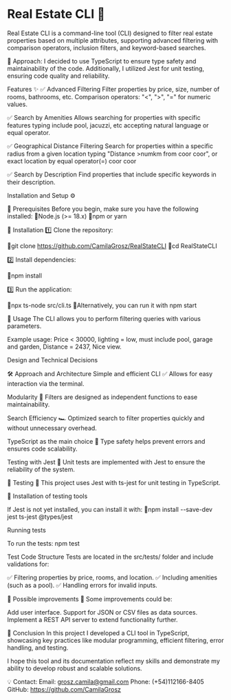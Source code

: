# Real Estate CLI 🏡
Real Estate CLI is a command-line tool (CLI) designed to filter real estate properties based on multiple 
attributes, supporting advanced filtering with comparison operators, inclusion filters, and keyword-based 
searches.

🔹 Approach: I decided to use TypeScript to ensure type safety and maintainability of the code. 
Additionally, I utilized Jest for unit testing, ensuring code quality and reliability.


Features ✨
✅ Advanced Filtering
Filter properties by price, size, number of rooms, bathrooms, etc.
Comparison operators: "<", ">", "=" for numeric values.

✅ Search by Amenities
Allows searching for properties with specific features typing include pool, jacuzzi, etc accepting 
natural language or equal operator.

✅ Geographical Distance Filtering
Search for properties within a specific radius from a given location typing "Distance >numkm from coor 
coor", or exact location by equal operator(=) coor coor

✅ Search by Description
Find properties that include specific keywords in their description.



Installation and Setup ⚙️

📌 Prerequisites
Before you begin, make sure you have the following installed:
🔹Node.js (>= 18.x)
🔹npm or yarn


🚀 Installation
1️⃣ Clone the repository:

🔹git clone https://github.com/CamilaGrosz/RealStateCLI
🔹cd RealStateCLI

2️⃣ Install dependencies:

🔹npm install

3️⃣ Run the application:

🔹npx ts-node src/cli.ts
🔹Alternatively, you can run it with npm start


📌 Usage
The CLI allows you to perform filtering queries with various parameters.

Example usage: Price < 30000, lighting = low, must include pool, garage and garden, Distance = 2437, Nice 
view.


Design and Technical Decisions


🛠️ Approach and Architecture
Simple and efficient CLI ✅
Allows for easy interaction via the terminal.

Modularity 🔄
Filters are designed as independent functions to ease maintainability.

Search Efficiency 🏎️
Optimized search to filter properties quickly and without unnecessary overhead.

TypeScript as the main choice 📌
Type safety helps prevent errors and ensures code scalability.

Testing with Jest 🧪
Unit tests are implemented with Jest to ensure the reliability of the system.


🧪 Testing
📌 This project uses Jest with ts-jest for unit testing in TypeScript.

📌 Installation of testing tools

If Jest is not yet installed, you can install it with:
🔹npm install --save-dev jest ts-jest @types/jest


Running tests

To run the tests:
npm test


Test Code Structure
Tests are located in the src/tests/ folder and include validations for:

✅ Filtering properties by price, rooms, and location.
✅ Including amenities (such as a pool).
✅ Handling errors for invalid inputs.

📝 Possible improvements
📌 Some improvements could be:

Add user interface.
Support for JSON or CSV files as data sources.
Implement a REST API server to extend functionality further.


📄 Conclusion
In this project I developed a CLI tool in TypeScript, showcasing key practices like modular programming, 
efficient filtering, error handling, and testing.

I hope this tool and its documentation reflect my skills and demonstrate my ability to develop robust and 
scalable solutions.

💡 Contact:
Email: grosz.camila@gmail.com
Phone: (+54)112166-8405
GitHub: https://github.com/CamilaGrosz
